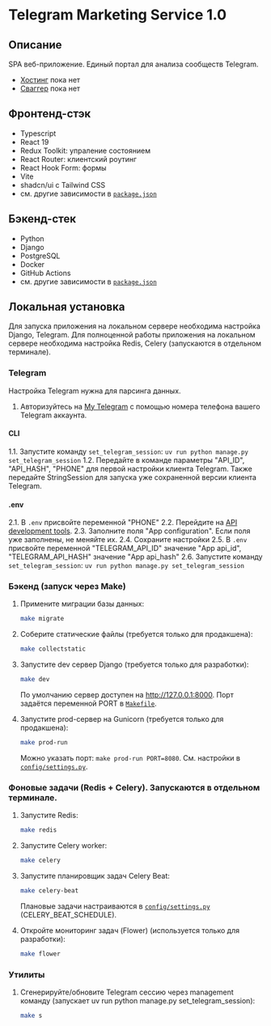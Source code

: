 # Telegram Marketing Service 1.0

## Описание

SPA веб-приложение. Единый портал для анализа сообществ Telegram.

- [Хостинг](Ссылка) пока нет
- [Сваггер](Ссылка) пока нет

## Фронтенд-стэк

- Typescript
- React 19
- Redux Toolkit: упраление состоянием
- React Router: клиентский роутинг
- React Hook Form: формы
- Vite
- shadcn/ui с Tailwind СSS
- см. другие зависимости в [`package.json`](package.json)

## Бэкенд-стек

- Python
- Django
- PostgreSQL
- Docker 
- GitHub Actions
- см. другие зависимости в [`package.json`](package.json)

## Локальная установка
Для запуска приложения на локальном сервере необходима настройка Django, Telegram.
Для полноценной работы приложения на локальном сервере необходима настройка Redis, Celery (запускаются в отдельном терминале).

### Telegram
Настройка Telegram нужна для парсинга данных.
1. Авторизуйтесь на [My Telegram](https://my.telegram.org/apps) с помощью номера телефона вашего Telegram аккаунта.
#### CLI
1.1. Запустите команду `set_telegram_session`: `uv run python manage.py set_telegram_session`
1.2. Передайте в команде параметры "API_ID", "API_HASH", "PHONE" для первой настройки клиента Telegram. Также передайте StringSession для запуска уже сохраненной версии клиента Telegram. 
#### .env
2.1. В `.env` присвойте переменной "PHONE" 
2.2. Перейдите на [API development tools](https://my.telegram.org/apps).
2.3. Заполните поля "App configuration". Если поля уже заполнены, не меняйте их.
2.4. Сохраните настройки
2.5. В `.env` присвойте переменной "TELEGRAM_API_ID" значение "App api_id", "TELEGRAM_API_HASH" значение "App api_hash"
2.6. Запустите команду `set_telegram_session`: `uv run python manage.py set_telegram_session`


### Бэкенд (запуск через Make)

1. Примените миграции базы данных:
   ```sh
   make migrate
   ```

2. Соберите статические файлы (требуется только для продакшена):
   ```sh
   make collectstatic
   ```

3. Запустите dev сервер Django (требуется только для разработки):
   ```sh
   make dev
   ```
   По умолчанию сервер доступен на http://127.0.0.1:8000. Порт задаётся переменной PORT в [`Makefile`](Makefile).

4. Запустите prod-сервер на Gunicorn (требуется только для продакшена):
   ```sh
   make prod-run
   ```
   Можно указать порт: `make prod-run PORT=8080`. См. настройки в [`config/settings.py`](config/settings.py).

### Фоновые задачи (Redis + Celery). Запускаются в отдельном терминале.

1. Запустите Redis:
   ```sh
   make redis
   ```

2. Запустите Celery worker:
   ```sh
   make celery
   ```

3. Запустите планировщик задач Celery Beat:
   ```sh
   make celery-beat
   ```
   Плановые задачи настраиваются в [`config/settings.py`](config/settings.py) (CELERY_BEAT_SCHEDULE).

4. Откройте мониторинг задач (Flower) (используется только для разработки):
   ```sh
   make flower
   ```

### Утилиты

1. Сгенерируйте/обновите Telegram сессию через management команду (запускает uv run python manage.py set_telegram_session):
   ```sh
   make s
   ```